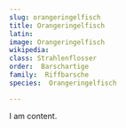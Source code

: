 ```yaml
---
slug: orangeringelfisch
title: Orangeringelfisch
latin:
image: Orangeringelfisch
wikipedia: 
class: Strahlenflosser
order:  Barschartige
family:  Riffbarsche
species:  Orangeringelfisch

---
```


I am content.
